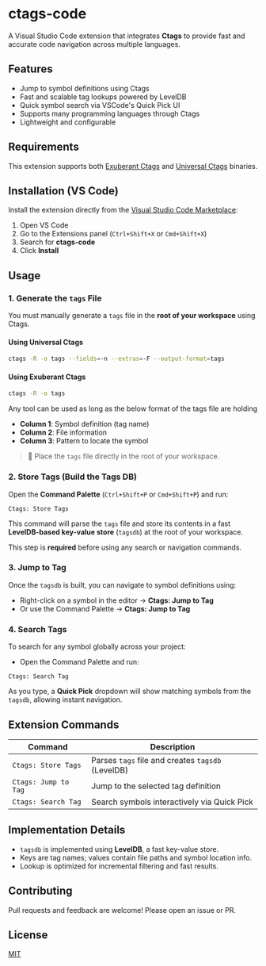 # ctags-code

A Visual Studio Code extension that integrates **Ctags** to provide fast and accurate code navigation across multiple languages.

## Features

- Jump to symbol definitions using Ctags
- Fast and scalable tag lookups powered by LevelDB
- Quick symbol search via VSCode's Quick Pick UI
- Supports many programming languages through Ctags
- Lightweight and configurable

## Requirements

This extension supports both [Exuberant Ctags](http://ctags.sourceforge.net/) and [Universal Ctags](https://github.com/universal-ctags/ctags) binaries.

## Installation (VS Code)

Install the extension directly from the [Visual Studio Code Marketplace](https://marketplace.visualstudio.com/):
1. Open VS Code
2. Go to the Extensions panel (`Ctrl+Shift+X` or `Cmd+Shift+X`)
3. Search for **ctags-code**
4. Click **Install**

## Usage

### 1. Generate the `tags` File

You must manually generate a `tags` file in the **root of your workspace** using Ctags.

#### Using Universal Ctags
```sh
ctags -R -o tags --fields=-n --extras=-F --output-format=tags
```

#### Using Exuberant Ctags
```sh
ctags -R -o tags
```

Any tool can be used as long as the below format of the tags file are holding

- **Column 1**: Symbol definition (tag name)
- **Column 2**: File information
- **Column 3**: Pattern to locate the symbol

> 📂 Place the `tags` file directly in the root of your workspace.

### 2. Store Tags (Build the Tags DB)

Open the **Command Palette** (`Ctrl+Shift+P` or `Cmd+Shift+P`) and run:

```
Ctags: Store Tags
```

This command will parse the `tags` file and store its contents in a fast **LevelDB-based key-value store** (`tagsdb`) at the root of your workspace.

This step is **required** before using any search or navigation commands.

### 3. Jump to Tag

Once the `tagsdb` is built, you can navigate to symbol definitions using:

- Right-click on a symbol in the editor → **Ctags: Jump to Tag**
- Or use the Command Palette → **Ctags: Jump to Tag**

### 4. Search Tags

To search for any symbol globally across your project:

- Open the Command Palette and run:

```
Ctags: Search Tag
```

As you type, a **Quick Pick** dropdown will show matching symbols from the `tagsdb`, allowing instant navigation.

## Extension Commands

| Command | Description |
|--------|-------------|
| `Ctags: Store Tags` | Parses `tags` file and creates `tagsdb` (LevelDB) |
| `Ctags: Jump to Tag` | Jump to the selected tag definition |
| `Ctags: Search Tag` | Search symbols interactively via Quick Pick |

## Implementation Details

- `tagsdb` is implemented using **LevelDB**, a fast key-value store.
- Keys are tag names; values contain file paths and symbol location info.
- Lookup is optimized for incremental filtering and fast results.

## Contributing

Pull requests and feedback are welcome! Please open an issue or PR.

## License

[MIT](LICENSE)
